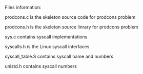 Files information:

<p>prodcons.c is the skeleton source code for prodcons problem </p>
<p>prodcons.h is the skeleton source linrary for prodcons problem </p>
<p>sys.c contains syscall implementations</p>
<p>syscalls.h is the Linux syscall interfaces</p>
<p>syscall_table.S contains syscall name and numbers</p>
<p>unistd.h contains syscall numbers</p>
